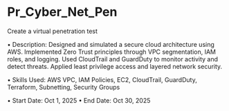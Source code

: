 # Pr_Cyber_Net_Pen
Create a virtual penetration test

•	Description:
Designed and simulated a secure cloud architecture using AWS. Implemented Zero Trust principles through VPC segmentation, IAM roles, and logging. Used CloudTrail and GuardDuty to monitor activity and detect threats. Applied least privilege access and layered network security.

•	Skills Used:
AWS VPC, IAM Policies, EC2, CloudTrail, GuardDuty, Terraform, Subnetting, Security Groups

•	Start Date: Oct 1, 2025
•	End Date: Oct 30, 2025
